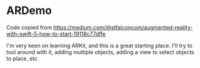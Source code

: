 # ARDemo
Code copied from https://medium.com/@stfalconcom/augmented-reality-with-swift-5-how-to-start-19118c77dffe

I'm very keen on learning ARKit, and this is a great starting place. I'll try to tool around with it, adding multiple objects, adding a view to select objects to place, etc
